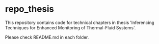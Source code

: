 # repo_thesis

This repository contains code for technical chapters in thesis 'Inferencing Techniques for Enhanced Monitoring of Thermal-Fluid Systems'.

Please check README.md in each folder.
